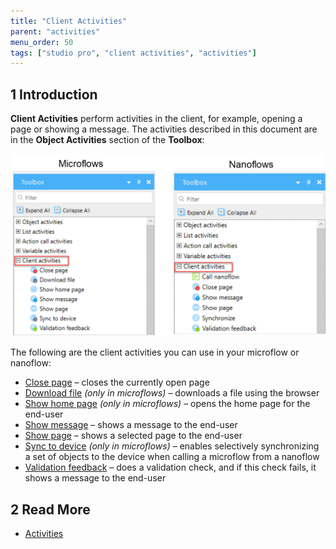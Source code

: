 ```yaml
---
title: "Client Activities"
parent: "activities"
menu_order: 50
tags: ["studio pro", "client activities", "activities"]
---
```


## 1 Introduction

**Client Activities** perform activities in the client, for example, opening a page or showing a message. The activities described in this document are in the **Object Activities** section of the **Toolbox**:

![Client Activities](attachments/client-activities/client-activities.png)

The following are the client activities you can use in your microflow or nanoflow:

* [Close page](close-page) – closes the currently open page
* [Download file](download-file) *(only in microflows)* – downloads a file using the browser
* [Show home page](show-home-page) *(only in microflows)* – opens the home page for the end-user 
* [Show message](show-message) – shows a message to the end-user
* [Show page](show-page) – shows a selected page to the end-user
* [Sync to device](sync-to-device) *(only in microflows)* – enables selectively synchronizing a set of objects to the device when calling a microflow from a nanoflow
* [Validation feedback](validation-feedback) – does a validation check, and if this check fails, it shows a message to the end-user


## 2 Read More

* [Activities](activities)